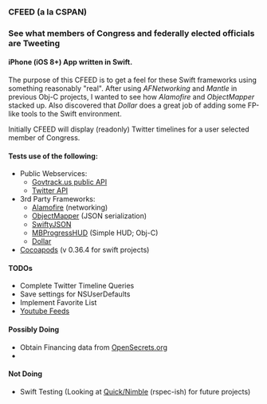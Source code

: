 ### CFEED (a la CSPAN)

### See what members of Congress and federally elected officials are Tweeting

#### iPhone (iOS 8+) App written in Swift.
The purpose of this CFEED is to get a feel for these Swift frameworks using something reasonably "real".
After using _AFNetworking_ and _Mantle_ in previous Obj-C projects, I wanted to see how _Alamofire_ and _ObjectMapper_ stacked up.
Also discovered that _Dollar_ does a great job of adding some FP-like tools to the Swift environment.

Initially CFEED will display (readonly) Twitter timelines for a user selected member of Congress.

#### Tests use of the following:
*   Public Webservices:
     *   [Govtrack.us public API](https://www.govtrack.us/developers/api)
     *   [Twitter API](https://dev.twitter.com/rest/public)
*   3rd Party Frameworks:
     *   [Alamofire](https://github.com/Alamofire/Alamofire) (networking)
     *   [ObjectMapper](https://github.com/Hearst-DD/ObjectMapper) (JSON serialization)
     *   [SwiftyJSON](https://github.com/SwiftyJSON/SwiftyJSON)
     *   [MBProgressHUD](https://github.com/jdg/MBProgressHUD) (Simple HUD; Obj-C)
     *   [Dollar](https://github.com/ankurp/Dollar.swift)
*   [Cocoapods](https://cocoapods.org/) (v 0.36.4 for swift projects)

#### TODOs
*   Complete Twitter Timeline Queries
*   Save settings for NSUserDefaults
*   Implement Favorite List
*   [Youtube Feeds](https://developers.google.com/youtube/v3/getting-started)

#### Possibly Doing
*   Obtain Financing data from [OpenSecrets.org](http://www.opensecrets.org/resources/create/apis.php)
*
#### Not Doing
*   Swift Testing (Looking at [Quick/Nimble](https://github.com/Quick/Quick) (rspec-ish) for future projects)
